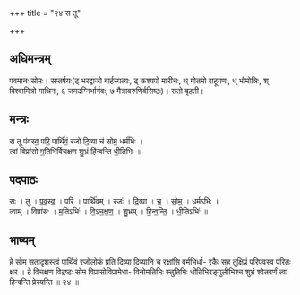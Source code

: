 +++
title = "२४ स तू"

+++
## अधिमन्त्रम्
पवमानः सोमः। सप्तर्षयः(ट् भरद्वाजो बार्हस्पत्यः, ढ् कश्यपो मारीचः, थ् गोतमो राहूगणः, ध् भौमोत्रिः, श् विश्वामित्रो गाथिनः, ६ जमदग्निर्भार्गवः, ७ मैत्रावरुणिर्वसिष्ठः)। सतो बृहती।

## मन्त्रः
स तू प॑वस्व॒ परि॒ पार्थि॑वं॒ रजो॑ दि॒व्या च॑ सोम॒ धर्म॑भिः ।  
त्वां विप्रा॑सो म॒तिभि॑र्विचक्षण शु॒भ्रं हि॑न्वन्ति धी॒तिभिः॑ ॥

## पदपाठः
सः । तु । प॒व॒स्व॒ । परि॑ । पार्थि॑वम् । रजः॑ । दि॒व्या । च॒ । सो॒म॒ । धर्म॑ऽभिः ।  
त्वाम् । विप्रा॑सः । म॒तिऽभिः॑ । वि॒ऽच॒क्ष॒ण॒ । शु॒भ्रम् । हि॒न्व॒न्ति॒ । धी॒तिऽभिः॑ ॥

## भाष्यम्
हे सोम सतादृशस्त्वं पार्थिवं रजोलोकं प्रति दिव्या दिव्यानि च रक्षांसि वर्मभिर्धा- रकैः सह तुक्षिप्रं परिपवस्व परितः क्षर । हे विचक्षण विद्रष्टः सोम विप्रासोविप्रामेधा- विनोमतिभिः स्तुतिभिः धीतिभिरङ्गुलीभिश्च शुभ्रं श्वेतवर्णं त्वां हिन्वन्ति प्रेरयन्ति ॥ २४ ॥